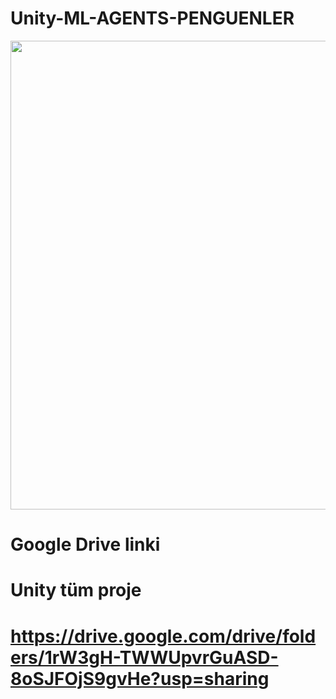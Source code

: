 # Unity-ML-AGENTS-PENGUENLER
<p align="center">
  <a href="https://github.com/Ugur0855/Unity-ML-AGENTS-PENGUENLER/blob/master/Ekran%20G%C3%B6r%C3%BCnt%C3%BCs%C3%BC%20(3).png">
    <img src="assets/img/hi.jpg" width="750px">
  </a>
</p>

# Google Drive linki 
# Unity tüm proje
# https://drive.google.com/drive/folders/1rW3gH-TWWUpvrGuASD-8oSJFOjS9gvHe?usp=sharing
